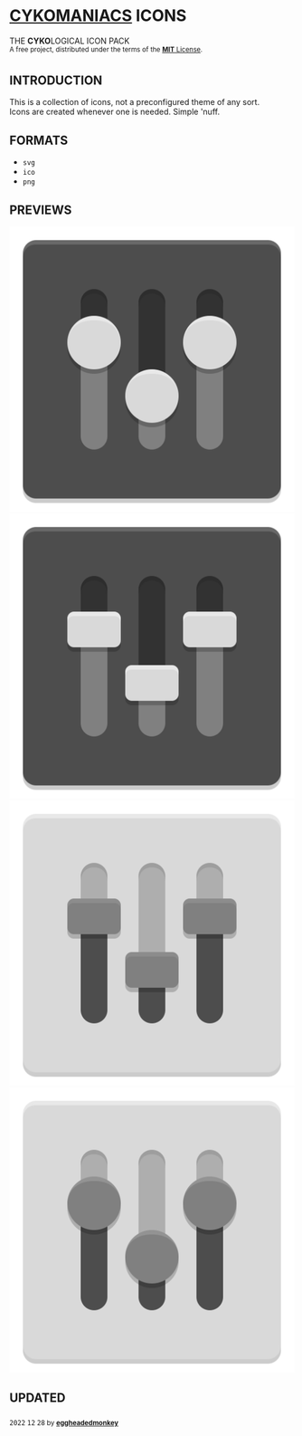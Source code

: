 # [CYKOMANIACS](https://github.com/cykomaniacs) ICONS

THE **CYKO**LOGICAL ICON PACK\
<sup>A free project, distributed under the terms of the [**MIT** License](LICENSE).</sup>

## INTRODUCTION

This is a collection of icons, not a preconfigured theme of any sort.\
Icons are created whenever one is needed. Simple 'nuff.

## FORMATS

- `svg`
- `ico`
- `png`

## PREVIEWS

![bnw.b.c](https://github.com/cyko-hub/icons/blob/76fdcb8573bb9438c12ebd71a60277409c7b24bc/web/cyko.preferences.bnw.b.circle.svg)
![bnw.b.r](https://github.com/cyko-hub/icons/blob/76fdcb8573bb9438c12ebd71a60277409c7b24bc/web/cyko.preferences.bnw.b.rect.svg)
![bnw.w.r](https://github.com/cyko-hub/icons/blob/76fdcb8573bb9438c12ebd71a60277409c7b24bc/web/cyko.preferences.bnw.w.rect.svg)
![bnw.w.c](https://github.com/cyko-hub/icons/blob/76fdcb8573bb9438c12ebd71a60277409c7b24bc/web/cyko.preferences.bnw.w.circle.svg)

## UPDATED

<sub><kbd>2022</kbd> <kbd>12</kbd> <kbd>28</kbd> by [**eggheadedmonkey**](https://github.com/eggheadedmonkey)</sub>
